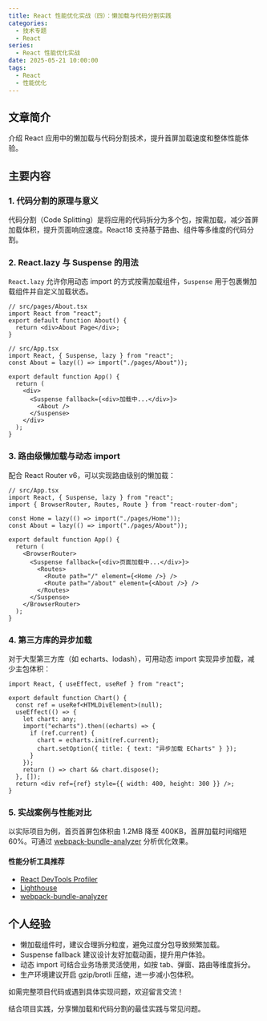 ```yaml
---
title: React 性能优化实战（四）：懒加载与代码分割实践
categories:
  - 技术专题
  - React
series:
  - React 性能优化实战
date: 2025-05-21 10:00:00
tags:
  - React
  - 性能优化
---
```


## 文章简介

介绍 React 应用中的懒加载与代码分割技术，提升首屏加载速度和整体性能体验。

## 主要内容

### 1. 代码分割的原理与意义

代码分割（Code Splitting）是将应用的代码拆分为多个包，按需加载，减少首屏加载体积，提升页面响应速度。React18 支持基于路由、组件等多维度的代码分割。

### 2. React.lazy 与 Suspense 的用法

`React.lazy` 允许你用动态 import 的方式按需加载组件，`Suspense` 用于包裹懒加载组件并自定义加载状态。

```tsx
// src/pages/About.tsx
import React from "react";
export default function About() {
  return <div>About Page</div>;
}

// src/App.tsx
import React, { Suspense, lazy } from "react";
const About = lazy(() => import("./pages/About"));

export default function App() {
  return (
    <div>
      <Suspense fallback={<div>加载中...</div>}>
        <About />
      </Suspense>
    </div>
  );
}
```

### 3. 路由级懒加载与动态 import

配合 React Router v6，可以实现路由级别的懒加载：

```tsx
// src/App.tsx
import React, { Suspense, lazy } from "react";
import { BrowserRouter, Routes, Route } from "react-router-dom";

const Home = lazy(() => import("./pages/Home"));
const About = lazy(() => import("./pages/About"));

export default function App() {
  return (
    <BrowserRouter>
      <Suspense fallback={<div>页面加载中...</div>}>
        <Routes>
          <Route path="/" element={<Home />} />
          <Route path="/about" element={<About />} />
        </Routes>
      </Suspense>
    </BrowserRouter>
  );
}
```

### 4. 第三方库的异步加载

对于大型第三方库（如 echarts、lodash），可用动态 import 实现异步加载，减少主包体积：

```tsx
import React, { useEffect, useRef } from "react";

export default function Chart() {
  const ref = useRef<HTMLDivElement>(null);
  useEffect(() => {
    let chart: any;
    import("echarts").then((echarts) => {
      if (ref.current) {
        chart = echarts.init(ref.current);
        chart.setOption({ title: { text: "异步加载 ECharts" } });
      }
    });
    return () => chart && chart.dispose();
  }, []);
  return <div ref={ref} style={{ width: 400, height: 300 }} />;
}
```

### 5. 实战案例与性能对比

以实际项目为例，首页首屏包体积由 1.2MB 降至 400KB，首屏加载时间缩短 60%。可通过 [webpack-bundle-analyzer](https://github.com/webpack-contrib/webpack-bundle-analyzer) 分析优化效果。

#### 性能分析工具推荐

- [React DevTools Profiler](https://react.dev/learn/profile-performance-with-the-react-devtools)
- [Lighthouse](https://developers.google.com/web/tools/lighthouse)
- [webpack-bundle-analyzer](https://github.com/webpack-contrib/webpack-bundle-analyzer)

## 个人经验

- 懒加载组件时，建议合理拆分粒度，避免过度分包导致频繁加载。
- Suspense fallback 建议设计友好加载动画，提升用户体验。
- 动态 import 可结合业务场景灵活使用，如按 tab、弹窗、路由等维度拆分。
- 生产环境建议开启 gzip/brotli 压缩，进一步减小包体积。

如需完整项目代码或遇到具体实现问题，欢迎留言交流！

结合项目实践，分享懒加载和代码分割的最佳实践与常见问题。
